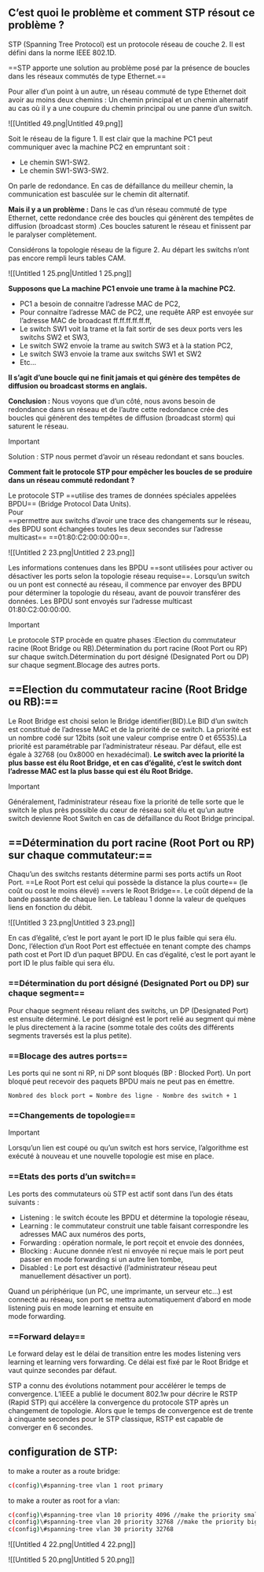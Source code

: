 ## **C’est quoi le problème et comment STP résout ce problème ?**

STP (Spanning Tree Protocol) est un protocole réseau de couche 2. Il est défini dans la norme IEEE 802.1D.  
  
==STP apporte une solution au problème posé par la présence de boucles dans les réseaux commutés de type Ethernet.==

Pour aller d’un point à un autre, un réseau commuté de type Ethernet doit avoir au moins deux chemins : Un chemin principal et un chemin alternatif au cas où il y a une coupure du chemin principal ou une panne d’un switch.

![[Untitled 49.png|Untitled 49.png]]

Soit le réseau de la figure 1. Il est clair que la machine PC1 peut communiquer avec la machine PC2 en empruntant soit :

- Le chemin SW1-SW2.
- Le chemin SW1-SW3-SW2.

On parle de redondance. En cas de défaillance du meilleur chemin, la communication est basculée sur le chemin dit alternatif.

**Mais il y a un problème :** Dans le cas d’un réseau commuté de type Ethernet, cette redondance crée des boucles qui génèrent des tempêtes de diffusion (broadcast storm) .Ces boucles saturent le réseau et finissent par le paralyser complètement.

Considérons la topologie réseau de la figure 2. Au départ les switchs n’ont pas encore rempli leurs tables CAM.

![[Untitled 1 25.png|Untitled 1 25.png]]

**Supposons que La machine PC1 envoie une trame à la machine PC2.**

- PC1 a besoin de connaitre l’adresse MAC de PC2,
- Pour connaitre l’adresse MAC de PC2, une requête ARP est envoyée sur l’adresse MAC de broadcast ff.ff.ff.ff.ff.ff,
- Le switch SW1 voit la trame et la fait sortir de ses deux ports vers les switchs SW2 et SW3,
- Le switch SW2 envoie la trame au switch SW3 et à la station PC2,
- Le switch SW3 envoie la trame aux switchs SW1 et SW2
- Etc…

**Il s’agit d’une boucle qui ne finit jamais et qui génère des tempêtes de diffusion ou broadcast storms en anglais.**

**Conclusion :** Nous voyons que d’un côté, nous avons besoin de redondance dans un réseau et de l’autre cette redondance crée des boucles qui génèrent des tempêtes de diffusion (broadcast storm) qui saturent le réseau.

> [!important]  
> Solution : STP nous permet d’avoir un réseau redondant et sans boucles.  

**Comment fait le protocole STP pour empêcher les boucles de se produire dans un réseau commuté redondant ?**

Le protocole STP ==utilise des trames de données spéciales appelées BPDU== (Bridge Protocol Data Units).  
Pour  
==permettre aux switchs d’avoir une trace des changements sur le réseau, des BPDU sont échangées toutes les deux secondes sur l’adresse multicast== ==01:80:C2:00:00:00==.

![[Untitled 2 23.png|Untitled 2 23.png]]

Les informations contenues dans les BPDU ==sont utilisées pour activer ou désactiver les ports selon la topologie réseau requise==. Lorsqu’un switch ou un pont est connecté au réseau, il commence par envoyer des BPDU pour déterminer la topologie du réseau, avant de pouvoir transférer des données. Les BPDU sont envoyés sur l’adresse multicast 01:80:C2:00:00:00.

> [!important]  
> Le protocole STP procède en quatre phases :Election du commutateur racine (Root Bridge ou RB).Détermination du port racine (Root Port ou RP) sur chaque switch.Détermination du port désigné (Designated Port ou DP) sur chaque segment.Blocage des autres ports.  

## ==**Election du commutateur racine (Root Bridge ou RB):**==

Le Root Bridge est choisi selon le Bridge identifier(BID).Le BID d’un switch est constitué de l’adresse MAC et de la priorité de ce switch. La priorité est un nombre codé sur 12bits (soit une valeur comprise entre 0 et 65535).La priorité est paramétrable par l’administrateur réseau. Par défaut, elle est égale à 32768 (ou 0x8000 en hexadécimal). **Le switch avec la priorité la plus basse est élu Root Bridge, et en cas d’égalité, c’est le switch dont l’adresse MAC est la plus basse qui est élu Root Bridge.**

> [!important]  
> Généralement, l’administrateur réseau fixe la priorité de telle sorte que le switch le plus près possible du cœur de réseau soit élu et qu’un autre switch devienne Root Switch en cas de défaillance du Root Bridge principal.  

## ==**Détermination du port racine (Root Port ou RP) sur chaque commutateur:**==

Chaqu’un des switchs restants détermine parmi ses ports actifs un Root Port. ==Le Root Port est celui qui possède la distance la plus courte== (le coût ou cost le moins élevé) ==vers le Root Bridge==. Le coût dépend de la bande passante de chaque lien. Le tableau 1 donne la valeur de quelques liens en fonction du débit.

![[Untitled 3 23.png|Untitled 3 23.png]]

En cas d’égalité, c’est le port ayant le port ID le plus faible qui sera élu. Donc, l’élection d’un Root Port est effectuée en tenant compte des champs path cost et Port ID d’un paquet BPDU. En cas d’égalité, c’est le port ayant le port ID le plus faible qui sera élu.

### ==**Détermination du port désigné (Designated Port ou DP) sur chaque segment**==

Pour chaque segment réseau reliant des switchs, un DP (Designated Port) est ensuite déterminé. Le port désigné est le port relié au segment qui mène le plus directement à la racine (somme totale des coûts des différents segments traversés est la plus petite).

### ==**Blocage des autres ports**==

Les ports qui ne sont ni RP, ni DP sont bloqués (BP : Blocked Port). Un port bloqué peut recevoir des paquets BPDU mais ne peut pas en émettre.  
  
`Nombred des block port = Nombre des ligne - Nombre des switch + 1`

### ==**Changements de topologie**==

> [!important]  
> Lorsqu’un lien est coupé ou qu’un switch est hors service, l’algorithme est exécuté à nouveau et une nouvelle topologie est mise en place.  

### ==**Etats des ports d’un switch**==

Les ports des commutateurs où STP est actif sont dans l’un des états suivants :

- Listening : le switch écoute les BPDU et détermine la topologie réseau,
- Learning : le commutateur construit une table faisant correspondre les adresses MAC aux numéros des ports,
- Forwarding : opération normale, le port reçoit et envoie des données,
- Blocking : Aucune donnée n’est ni envoyée ni reçue mais le port peut passer en mode forwarding si un autre lien tombe,
- Disabled : Le port est désactivé (l’administrateur réseau peut manuellement désactiver un port).

Quand un périphérique (un PC, une imprimante, un serveur etc…) est connecté au réseau, son port se mettra automatiquement d’abord en mode listening puis en mode learning et ensuite en  
mode forwarding.  

### ==**Forward delay**==

Le forward delay est le délai de transition entre les modes listening vers learning et learning vers forwarding. Ce délai est fixé par le Root Bridge et vaut quinze secondes par défaut.

STP a connu des évolutions notamment pour accélérer le temps de convergence. L’IEEE a publié le document 802.1w pour décrire le RSTP (Rapid STP) qui accélère la convergence du protocole STP après un changement de topologie. Alors que le temps de convergence est de trente à cinquante secondes pour le STP classique, RSTP est capable de converger en 6 secondes.

## configuration de STP:

to make a router as a route bridge:

```Bash
c(config)\#spanning-tree vlan 1 root primary
```

to make a router as root for a vlan:

```Bash
c(config)\#spanning-tree vlan 10 priority 4096 //make the priority smaller (for the vlan that we want to make it a root on it)
c(config)\#spanning-tree vlan 20 priority 32768 //make the priority bigger
c(config)\#spanning-tree vlan 30 priority 32768
```

![[Untitled 4 22.png|Untitled 4 22.png]]

![[Untitled 5 20.png|Untitled 5 20.png]]